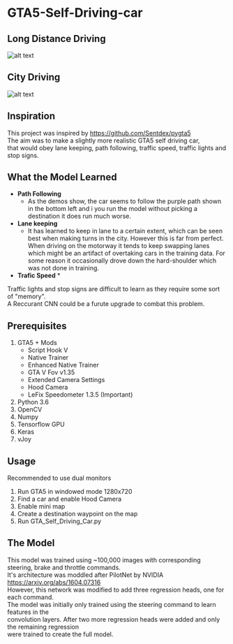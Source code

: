 # GTA5-Self-Driving-car

## Long Distance Driving
![alt text](https://github.com/Will-J-Gale/GTA5-Self-Driving-Car/blob/master/Images/LONG_DISTANCE_1.gif)  
## City Driving
![alt text](https://github.com/Will-J-Gale/GTA5-Self-Driving-Car/blob/master/Images/CITY3.gif)  

## Inspiration
This project was inspired by https://github.com/Sentdex/pygta5  
The aim was to make a slightly more realistic GTA5 self driving car,  
that would obey lane keeping, path following, 
traffic speed, traffic lights and stop signs.  

## What the Model Learned
* __Path Following__
   * As the demos show, the car seems to follow the purple path shown in the bottom left and i you run the model without picking a destination it does run much worse.
* __Lane keeping__ 
   * It has learned to keep in lane to a certain extent, which can be seen best when making turns in the city. However this is far from perfect. When driving on the motorway it tends to keep swapping lanes which might be an artifact of overtaking cars in the training data. For some reason it occasionally drove down the hard-shoulder which was not done in training.
* __Trafic Speed__
   * 

Traffic lights and stop signs are difficult to learn as they require some sort of "memory".   
A Reccurant CNN could be a furute upgrade to combat this problem.

## Prerequisites
1. GTA5 + Mods
   * Script Hook V
   * Native Trainer
   * Enhanced Native Trainer
   * GTA V Fov v1.35
   * Extended Camera Settings
   * Hood Camera
   * LeFix Speedometer 1.3.5 (Important)
2. Python 3.6
3. OpenCV
4. Numpy
5. Tensorflow GPU
6. Keras
7. vJoy

## Usage
Recommended to use dual monitors
1. Run GTA5 in windowed mode 1280x720
2. Find a car and enable Hood Camera
3. Enable mini map
4. Create a destination waypoint on the map
5. Run GTA_Self_Driving_Car.py

## The Model
This model was trained using ~100,000 images with corresponding steering, brake and throttle commands.  
It's architecture was moddled after PilotNet by NVIDIA https://arxiv.org/abs/1604.07316  
However, this network was modified to add three regression heads, one for each command.  
The model was initially only trained using the steering command to learn features in the  
convolution layers. After two more regression heads were added and only the remaining regression  
were trained to create the full model.
